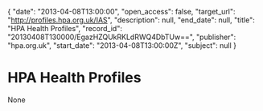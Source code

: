 {
  "date": "2013-04-08T13:00:00", 
  "open_access": false, 
  "target_url": "http://profiles.hpa.org.uk/IAS", 
  "description": null, 
  "end_date": null, 
  "title": "HPA Health Profiles", 
  "record_id": "20130408T130000/EgazHZQUkRKLdRWQ4DbTUw==", 
  "publisher": "hpa.org.uk", 
  "start_date": "2013-04-08T13:00:00Z", 
  "subject": null
}

# HPA Health Profiles

None